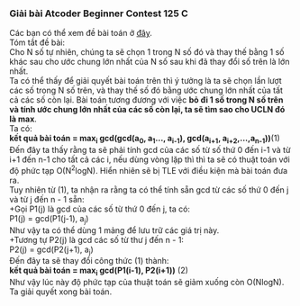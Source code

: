 ### Giải bài Atcoder Beginner Contest 125 C

Các bạn có thể xem đề bài toán ở [đây](https://atcoder.jp/contests/abc125/tasks/abc125_c).<br />
Tóm tắt đề bài:<br />
Cho N số tự nhiên, chúng ta sẽ chọn 1 trong N số đó và thay thế bằng 1 số khác sau cho ước chung lớn nhất của N số sau khi đã thay đổi số trên là lớn nhất.<br />
Ta có thể thấy để giải quyết bài toán trên thì ý tưởng là ta sẽ chọn lần lượt các số trong N số trên, và thay thế số đó bằng ước chung lớn nhất của tất cả các số còn lại. Bài toán tương đương với việc **bỏ đi 1 số trong N số trên và tính ước chung lớn nhất của các số còn lại, ta sẽ tìm sao cho UCLN đó là max**.<br />
Ta có:<br />
**kết quả bài toán = max<sub>i</sub> gcd(gcd(a<sub>0</sub>, a<sub>1</sub>..., a<sub>i-1</sub>), gcd(a<sub>i+1</sub>, a<sub>i+2</sub>,...,a<sub>n-1</sub>))**(1)<br />
Đến đây ta thấy rằng ta sẽ phải tính gcd của các số từ số thứ 0 đến i-1 và từ i+1 đến n-1 cho tất cả các i, nếu dùng vòng lặp thì thì ta sẽ có thuật toán với độ phức tạp O(N<sup>2</sup>logN). Hiển nhiên sẽ bị TLE với điều kiện mà bài toán đưa ra.<br />
Tuy nhiên từ (1), ta nhận ra rằng ta có thể tính sẵn gcd từ các số thứ 0 đến j và từ j đến n - 1 sẵn:<br />
+Gọi P1(j) là gcd của các số từ thứ 0 đến j, ta có:<br />
P1(j) = gcd(P1(j-1), a<sub>j</sub>)<br />
Như vậy ta có thể dùng 1 mảng để lưu trữ các giá trị này.<br />
+Tương tự P2(j) là gcd các số từ thư j đến n - 1:<br />
P2(j) = gcd(P2(j+1), a<sub>j</sub>) <br />
Đến đây ta sẽ thay đổi công thức (1) thành: <br />
**kết quả bài toán = max<sub>i</sub> gcd(P1(i-1), P2(i+1))** (2)<br />
Như vậy lúc này độ phức tạp của thuật toán sẽ giảm xuống còn O(NlogN). <br />
Ta giải quyết xong bài toán. <br />
